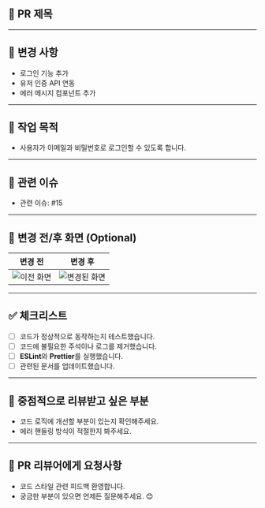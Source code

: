 ## 📝 PR 제목

<!-- 간결하고 명확하게 작성해주세요. 예: "Feat: 로그인 기능 추가" -->

---

## 📌 변경 사항

<!-- 변경된 내용을 요약해서 작성해주세요. -->

- 로그인 기능 추가
- 유저 인증 API 연동
- 에러 메시지 컴포넌트 추가

---

## 🚀 작업 목적

<!-- 이번 PR을 통해 달성하고자 하는 목표를 설명해주세요. -->

- 사용자가 이메일과 비밀번호로 로그인할 수 있도록 합니다.

---

## 🔄 관련 이슈

<!-- 관련된 이슈 번호를 작성해주세요. -->

- 관련 이슈: #15

---

## 📸 변경 전/후 화면 (Optional)

<!-- UI 변경 사항이 있다면 스크린샷을 첨부해주세요. -->

| 변경 전            | 변경 후              |
| ------------------ | -------------------- |
| ![이전 화면](링크) | ![변경된 화면](링크) |

---

## ✅ 체크리스트

<!-- 아래 사항을 확인 후 체크해주세요. -->

- [ ] 코드가 정상적으로 동작하는지 테스트했습니다.
- [ ] 코드에 불필요한 주석이나 로그를 제거했습니다.
- [ ] **ESLint**와 **Prettier**를 실행했습니다.
- [ ] 관련된 문서를 업데이트했습니다.

---

## 🧐 중점적으로 리뷰받고 싶은 부분

<!-- 리뷰어가 집중적으로 봐줬으면 하는 부분을 작성해주세요. -->

- 코드 로직에 개선할 부분이 있는지 확인해주세요.
- 에러 핸들링 방식이 적절한지 봐주세요.

---

## 🤝 PR 리뷰어에게 요청사항

<!-- 코드 리뷰어에게 전달하고 싶은 말을 작성해주세요. -->

- 코드 스타일 관련 피드백 환영합니다.
- 궁금한 부분이 있으면 언제든 질문해주세요. 😊
